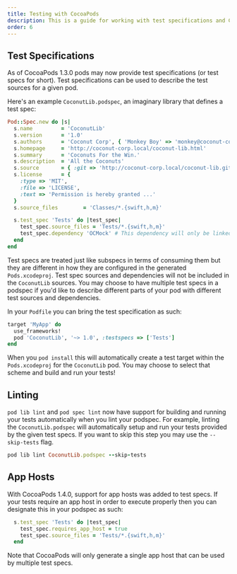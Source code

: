 ```yaml
---
title: Testing with CocoaPods
description: This is a guide for working with test specifications and CocoaPods
order: 6
---
```


## Test Specifications

As of CocoaPods 1.3.0 pods may now provide test specifications (or test specs for short). Test specifications can be used to describe the test sources for a given pod.

Here's an example `CoconutLib.podspec`, an imaginary library that defines a test spec:

```ruby
Pod::Spec.new do |s|
  s.name         = 'CoconutLib'
  s.version      = '1.0'
  s.authors      = 'Coconut Corp', { 'Monkey Boy' => 'monkey@coconut-corp.local' }
  s.homepage     = 'http://coconut-corp.local/coconut-lib.html'
  s.summary      = 'Coconuts For the Win.'
  s.description  = 'All the Coconuts'
  s.source       = { :git => 'http://coconut-corp.local/coconut-lib.git', :tag => 'v1.0' }
  s.license      = {
    :type => 'MIT',
    :file => 'LICENSE',
    :text => 'Permission is hereby granted ...'
  }
  s.source_files        = 'Classes/*.{swift,h,m}'

  s.test_spec 'Tests' do |test_spec|
    test_spec.source_files = 'Tests/*.{swift,h,m}'
    test_spec.dependency 'OCMock' # This dependency will only be linked with your tests.
  end  
end
```

Test specs are treated just like subspecs in terms of consuming them but they are different in how they are configured in the generated `Pods.xcodeproj`. Test spec sources and dependencies will not be included in the `CoconutLib` sources. You may choose to have multiple test specs in a podspec if you'd like to describe different parts of your pod with different test sources and dependencies.

In your `Podfile` you can bring the test specification as such:

```ruby
target 'MyApp' do
  use_frameworks!
  pod 'CoconutLib', '~> 1.0', :testspecs => ['Tests'] 
end
```

When you `pod install` this will automatically create a test target within the `Pods.xcodeproj` for the `CoconutLib` pod. You may choose to select that scheme and build and run your tests!

## Linting

`pod lib lint` and `pod spec lint` now have support for building and running your tests automatically when you lint your podspec. For example, linting the `CoconutLib.podspec` will automatically setup and run your tests provided by the given test specs. If you want to skip this step you may use the `--skip-tests` flag.

```ruby
pod lib lint CoconutLib.podspec --skip-tests
```

## App Hosts

With CocoaPods 1.4.0, support for app hosts was added to test specs. If your tests require an app host in order to execute properly then you can designate this in your podspec as such:

```ruby
  s.test_spec 'Tests' do |test_spec|
    test_spec.requires_app_host = true
    test_spec.source_files = 'Tests/*.{swift,h,m}'
  end
```

Note that CocoaPods will only generate a single app host that can be used by multiple test specs.
